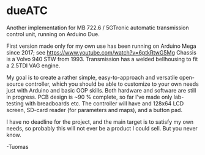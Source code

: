 # dueATC

Another implementation for MB 722.6 / 5GTronic automatic transmission control unit, running on Arduino Due.

First version made only for my own use has been running on Arduino Mega since 2017; see https://www.youtube.com/watch?v=6ptkRtwG5Mg
Chassis is a Volvo 940 STW from 1993. Transmission has a welded bellhousing to fit a 2.5TDI VAG engine.

My goal is to create a rather simple, easy-to-approach and versatile open-source controller, which you should be able to customize to your own needs just with Arduino and basic OOP skills.
Both hardware and software are still in progress. PCB design is ~90 % complete, so far I've made only lab-testing with breadboards etc.
The controller will have and 128x64 LCD screen, SD-card reader (for parameters and maps), and a button pad.

I have no deadline for the project, and the main target is to satisfy my own needs, so probably this will not ever be a product I could sell. But you never know.

-Tuomas
